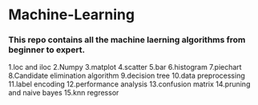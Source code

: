 # Machine-Learning
### This repo contains all the machine laerning algorithms from beginner to expert.
1.loc and iloc
2.Numpy
3.matplot
4.scatter
5.bar
6.histogram
7.piechart
8.Candidate elimination algorithm
9.decision tree
10.data preprocessing
11.label encoding
12.performance analysis
13.confusion matrix
14.pruning and naive bayes
15.knn regressor
